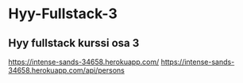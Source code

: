 # Hyy-Fullstack-3
Hyy fullstack kurssi osa 3
----
https://intense-sands-34658.herokuapp.com/
https://intense-sands-34658.herokuapp.com/api/persons

